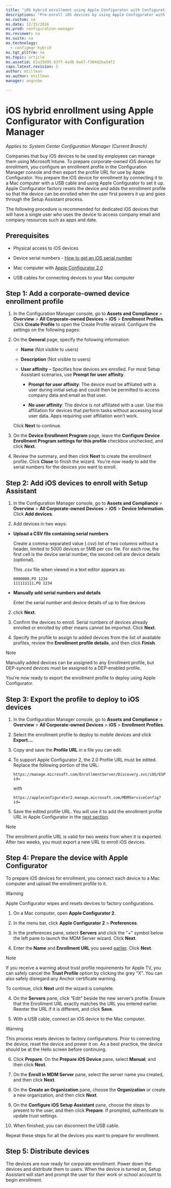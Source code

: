```yaml
---
title: "iOS hybrid enrollment using Apple Configurator with Configuration Manager | Microsoft Docs"
descriptions: "Pre-enroll iOS devices by using Apple Configurator with Configuration Manager."
ms.custom: na
ms.date: 12/15/2016
ms.prod: configuration-manager
ms.reviewer: na
ms.suite: na
ms.technology:
  - configmgr-hybrid
ms.tgt_pltfrm: na
ms.topic: article
ms.assetid: 61a19d95-83ff-4ad8-9a67-f304d2ba54f2
caps.latest.revision: 5
author: mtillmanms.author: mtillmanmanager: angrobe

---
```

# iOS hybrid enrollment using Apple Configurator with Configuration Manager*Applies to: System Center Configuration Manager (Current Branch)*
Companies that buy iOS devices to be used by employees can manage them using Microsoft Intune. To prepare corporate-owned iOS devices for enrollment, you configure an enrollment profile in the Configuration Manager console and then export the profile URL for use by Apple Configurator. You prepare the iOS device for enrollment by connecting it to a Mac computer with a USB cable and using Apple Configurator to set it up. Apple Configurator factory resets the device and adds the enrollment profile so that the device can be enrolled when the user first powers it up and goes through the Setup Assistant process.

The following procedure is recommended for dedicated iOS devices that will have a single user who uses the device to access company email and company resources such as apps and date.  

## Prerequisites  

-   Physical access to iOS devices  

-   Device serial numbers - [How to get an iOS serial number](https://support.apple.com/en-us/HT204308)  

-   Mac computer with [Apple Configurator 2.0](http://go.microsoft.com/fwlink/?LinkId=518017)  

-   USB cables for connecting devices to your Mac computer  

## Step 1: Add a corporate-owned device enrollment profile

1.  In the Configuration Manager console, go to **Assets and Compliance** > **Overview** > **All Corporate-owned Devices** > **iOS** > **Enrollment Profiles**. Click **Create Profile** to open the Create Profile wizard. Configure the settings on the following pages:  

2.  On the **General** page, specify the following information:  

    -   **Name** (Not visible to users)  

    -   **Description** (Not visible to users)  

    -   **User affinity** – Specifies how devices are enrolled. For most Setup Assistant scenarios, use **Prompt for user affinity**.  

        -   **Prompt for user affinity**: The device must be affiliated with a user during initial setup and could then be permitted to access company data and email as that user.  

        -   **No user affinity**: The device is not affiliated with a user. Use this affiliation for devices that perform tasks without accessing local user data. Apps requiring user affiliation won’t work.

    Click **Next** to continue.  

3.  On the **Device Enrollment Program** page, leave the **Configure Device Enrollment Program settings for this profile** checkbox unchecked, and click **Next**.  

4.  Review the summary, and then click **Next** to create the enrollment profile. Click **Close** to finish the wizard. You're now ready to add the serial numbers for the devices you want to enroll.  

## Step 2: Add iOS devices to enroll with Setup Assistant

1.  In the Configuration Manager console, go to **Assets and Compliance** > **Overview** > **All Corporate-owned Devices** > **iOS** > **Device Information**. Click **Add devices**.

2.  Add devices in two ways:  

  - **Upload a CSV file containing serial numbers**

      Create a comma-separated value (.csv) list of two columns without a header, limited to 5000 devices or 5MB per csv file. For each row, the first cell is the device serial number, the second cell are device details (optional).

      This .csv file when viewed in a text editor appears as:  

      ```  
      0000000,PO 1234  
      111111111,PO 1234  
      ```  

  - **Manually add serial numbers and details**

      Enter the serial number and device details of up to five devices  

2. click **Next**.  

3. Confirm the devices to enroll. Serial numbers of devices already enrolled or enrolled by other means cannot be imported. Click **Next**.  

4. Specify the profile to assign to added devices from the list of available profiles, review the **Enrollment profile details**, and then click **Finish**.

> [!NOTE]
> Manually added devices can be assigned to any Enrollment profile, but DEP-synced devices must be assigned to a DEP-enabled profile.

You're now ready to export the enrollment profile to deploy using Apple Configurator.

## Step 3: Export the profile to deploy to iOS devices

1.  In the Configuration Manager console, go to **Assets and Compliance** > **Overview** > **All Corporate-owned Devices** > **iOS** > **Enrollment Profiles**.

2.  Select the enrollment profile to deploy to mobile devices and click **Export…**.

3.  Copy and save the **Profile URL** in a file you can edit.   

4.  To support Apple Configurator 2, the 2.0 Profile URL must be edited. Replace the following portion of the URL:  

    ```  
    https://manage.microsoft.com/EnrollmentServer/Discovery.svc/iOS/ESProxy?id=  

    ```  

     with  

    ```  
    https://appleconfigurator2.manage.microsoft.com/MDMServiceConfig?id=  

    ```

5.  Save the edited profile URL. You will use it to add the enrollment profile URL in Apple Configurator in the [next section](#step-4-prepare-the-device-with-apple-configurator).  

> [!NOTE]
> The enrollment profile URL is valid for two weeks from when it is exported. After two weeks, you must export a new URL to enroll iOS devices.

## Step 4: Prepare the device with Apple Configurator

To prepare iOS devices for enrollment, you connect each device to a Mac computer and upload the enrollment profile to it.  

> [!WARNING]  
>  Apple Configurator wipes and resets devices to factory configurations.  

1.  On a Mac computer, open **Apple Configurator 2**.  

2.  In the menu bar, click **Apple Configurator 2** > **Preferences**.  

2.  In the preferences pane, select **Servers** and click the "+" symbol below the left pane to launch the MDM Server wizard. Click **Next**.  

3.  Enter the **Name** and **Enrollment URL** you saved [earlier](#step-3-export-the-profile-to-deploy-to-ios-devices). Click **Next**.  

   > [!NOTE]
   > If you receive a warning about trust profile requirements for Apple TV, you can safely cancel the **Trust Profile** option by clicking the grey "X". You can also safely disregard any Anchor certificate warning.

   To continue, click **Next** until the wizard is complete.  

4.  On the **Servers** pane, click “Edit” beside the new server’s profile. Ensure that the Enrollment URL exactly matches the URL you entered earlier. Reenter the URL if it is different, and click **Save**.  

5.  With a USB cable, connect an iOS device to the Mac computer.  

  > [!WARNING]  
  >  This process resets devices to factory configurations. Prior to connecting the device, reset the device and power it on. As a best practice, the device should be at the Hello screen before continuing.  

6.  Click **Prepare**. On the **Prepare iOS Device** pane, select **Manual**, and then click **Next**.  

7.  On the **Enroll in MDM Server** pane, select the server name you created, and then click **Next**.  

9. On the **Create an Organization** pane, choose the **Organization** or create a new organization, and then click **Next**.  

10. On the **Configure iOS Setup Assistant** pane, choose the steps to present to the user, and then click **Prepare**. If prompted, authenticate to update trust settings.  

11. When finished, you can disconnect the USB cable.  

Repeat these steps for all the devices you want to prepare for enrollment.

## Step 5: Distribute devices

The devices are now ready for corporate enrollment. Power down the devices and distribute them to users. When the device is turned on, Setup Assistant will start and prompt the user for their work or school account to begin enrollment.
